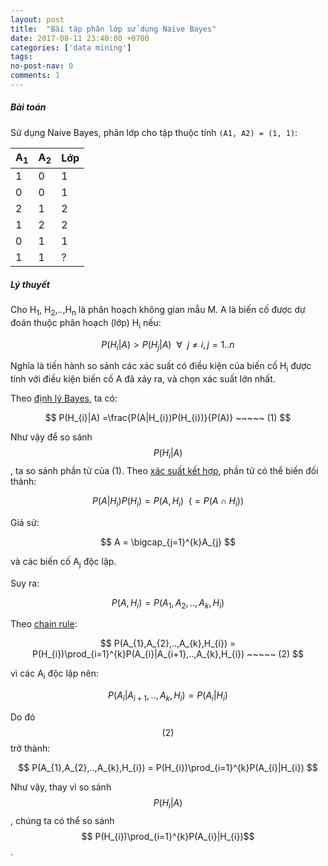 ```yaml
---
layout: post
title:  "Bài tập phân lớp sử dụng Naive Bayes"
date: 2017-08-11 23:40:00 +0700
categories: ['data mining']
tags:
no-post-nav: 0
comments: 1
---
```


##### **Bài toán**

Sử dụng Naive Bayes, phân lớp cho tập thuộc tính `(A1, A2) = (1, 1)`:

|A<sub>1</sub>|A<sub>2</sub>|Lớp|
|-|-|-|
|1|0|1|
|0|0|1|
|2|1|2|
|1|2|2|
|0|1|1|
|1|1|?|

##### **Lý thuyết**

Cho H<sub>1</sub>, H<sub>2</sub>,..,H<sub>n</sub> là phân hoạch không gian mẫu M. A là biến cố được dự đoán thuộc phân hoạch (lớp) H<sub>i</sub> nếu:

$$
P(H_{i} | A) > P(H_{j}|A) ~~ \forall ~~ j\neq i, j = 1..n
$$

Nghĩa là tiến hành so sánh các xác suất có điều kiện của biến cố H<sub>i</sub> được tính với điều kiện biến cố A đã xảy ra, và chọn xác suất lớn nhất.

Theo [định lý Bayes](https://en.wikipedia.org/wiki/Bayes%27_theorem), ta có:

$$
P(H_{i}|A) =\frac{P(A|H_{i})P(H_{i})}{P(A)} ~~~~~ (1)
$$

Như vậy để so sánh $$ P(H_{i}|A)$$, ta so sánh phần tử của (1). Theo [xác suất kết hợp](https://en.wikipedia.org/wiki/Joint_probability_distribution), phần tử có thể biến đối thảnh:

$$
P(A|H_{i})P(H_{i}) = P(A, H_{i}) ~~ (=P(A \cap H_{i}))
$$

Giả sử:

$$
A = \bigcap_{j=1}^{k}A_{j}
$$

và các biến cố A<sub>j</sub> độc lập.

Suy ra:

$$
P(A, H_{i}) = P(A_{1},A_{2},..,A_{k},H_{i})
$$

Theo [chain rule](https://en.wikipedia.org/wiki/Chain_rule_(probability)):

$$
P(A_{1},A_{2},..,A_{k},H_{i}) = P(H_{i})\prod_{i=1}^{k}P(A_{i}|A_{i+1},..,A_{k},H_{i}) ~~~~~ (2)
$$

vì các A<sub>i</sub> độc lập nên:

$$
P(A_{i}|A_{i+1},..,A_{k},H_{i}) = P(A_{i}|H_{i})
$$

Do đó $$ (2)$$ trở thành:

$$
P(A_{1},A_{2},..,A_{k},H_{i}) = P(H_{i})\prod_{i=1}^{k}P(A_{i}|H_{i})
$$

Như vậy, thay vì so sánh $$ P(H_{i}|A)$$, chúng ta có thể so sánh
$$ P(H_{i})\prod_{i=1}^{k}P(A_{i}|H_{i})$$.
